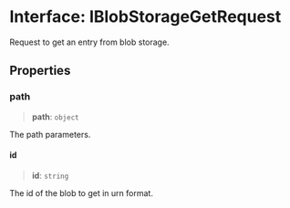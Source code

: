 # Interface: IBlobStorageGetRequest

Request to get an entry from blob storage.

## Properties

### path

> **path**: `object`

The path parameters.

#### id

> **id**: `string`

The id of the blob to get in urn format.
